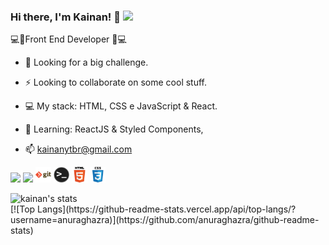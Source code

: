 ### Hi there, I'm Kainan! 👋 <code><img height="20" src="https://cdn.staticaly.com/gh/hjnilsson/country-flags/master/svg/br.svg"></code>

💻🌟Front End Developer 🌟💻 



- 🚀 Looking for a big challenge.   
- ⚡ Looking to collaborate  on some cool stuff.   
- 💻 My stack: HTML, CSS e JavaScript & React.   
- 📘 Learning: ReactJS & Styled Components,    


- 📫 kainanytbr@gmail.com    



<code><a href="https://www.javascript.com/" target="_blank"><img height="25" src="https://www.vectorlogo.zone/logos/javascript/javascript-horizontal.svg"></a></code>
<code><a href="https://reactjs.org/" target="_blank"><img height="25" src="https://www.vectorlogo.zone/logos/reactjs/reactjs-ar21.svg"></a></code>
<code><img height="25" src="https://raw.githubusercontent.com/github/explore/80688e429a7d4ef2fca1e82350fe8e3517d3494d/topics/git/git.png"></code>
<code><img height="25" src="https://raw.githubusercontent.com/github/explore/80688e429a7d4ef2fca1e82350fe8e3517d3494d/topics/terminal/terminal.png"></code>
<code><img height="25" src="https://raw.githubusercontent.com/github/explore/80688e429a7d4ef2fca1e82350fe8e3517d3494d/topics/html/html.png"></code>
<code><img height="25" src="https://raw.githubusercontent.com/github/explore/80688e429a7d4ef2fca1e82350fe8e3517d3494d/topics/css/css.png"></code>

<div align="left">
  <img width="530em" src="https://github-readme-stats.vercel.app/api?username=kainangb&show_icons=true&theme=vision-friendly-dark" alt="kainan's stats"/>
</div>
[![Top Langs](https://github-readme-stats.vercel.app/api/top-langs/?username=anuraghazra)](https://github.com/anuraghazra/github-readme-stats)
